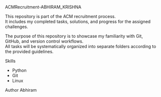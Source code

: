 ACMRecruitment-ABHIRAM_KRISHNA

This repository is part of the ACM recruitment process.  
It includes my completed tasks, solutions, and progress for the assigned challenges.

The purpose of this repository is to showcase my familiarity with Git, GitHub, and version control workflows.  
All tasks will be systematically organized into separate folders according to the provided guidelines.

Skills
- Python
- Git
- Linux

Author
Abhiram
